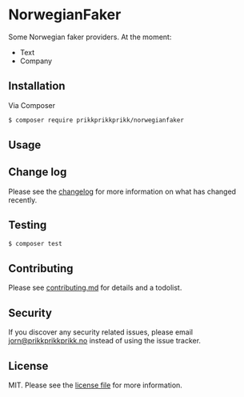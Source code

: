 # NorwegianFaker

Some Norwegian faker providers. At the moment:

- Text
- Company

## Installation

Via Composer

``` bash
$ composer require prikkprikkprikk/norwegianfaker
```

## Usage

## Change log

Please see the [changelog](changelog.md) for more information on what has changed recently.

## Testing

``` bash
$ composer test
```

## Contributing

Please see [contributing.md](contributing.md) for details and a todolist.

## Security

If you discover any security related issues, please email jorn@prikkprikkprikk.no instead of using the issue tracker.

## License

MIT. Please see the [license file](license.md) for more information.
